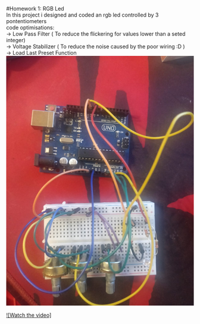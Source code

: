 #Homework 1:
RGB Led <br/>
In this project i designed and coded an rgb led controlled by 3 pontentiometers <br/>
code optimisations:  <br/>
-> Low Pass Filter ( To reduce the flickering for values lower than a seted integer)  <br/>
-> Voltage Stabilizer ( To reduce the noise caused by the poor wiring :D ) <br/>
-> Load Last Preset Function <br/>
![Alt text](media/Photo_1.jpeg?raw=true "Circuit Board")

[![Watch the video]](https://drive.google.com/file/d/1Iim-bYqXQD6sr3agmeQxm4yR0Hw8ThQ9/view?usp=sharing)

